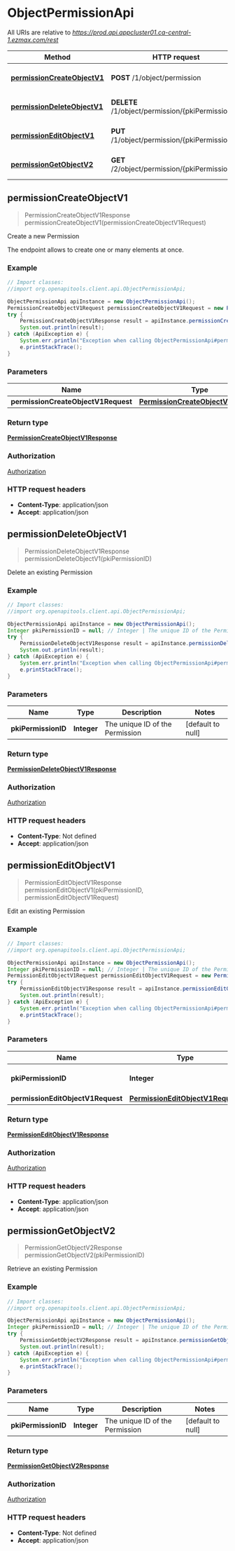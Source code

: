 # ObjectPermissionApi

All URIs are relative to *https://prod.api.appcluster01.ca-central-1.ezmax.com/rest*

Method | HTTP request | Description
------------- | ------------- | -------------
[**permissionCreateObjectV1**](ObjectPermissionApi.md#permissionCreateObjectV1) | **POST** /1/object/permission | Create a new Permission
[**permissionDeleteObjectV1**](ObjectPermissionApi.md#permissionDeleteObjectV1) | **DELETE** /1/object/permission/{pkiPermissionID} | Delete an existing Permission
[**permissionEditObjectV1**](ObjectPermissionApi.md#permissionEditObjectV1) | **PUT** /1/object/permission/{pkiPermissionID} | Edit an existing Permission
[**permissionGetObjectV2**](ObjectPermissionApi.md#permissionGetObjectV2) | **GET** /2/object/permission/{pkiPermissionID} | Retrieve an existing Permission



## permissionCreateObjectV1

> PermissionCreateObjectV1Response permissionCreateObjectV1(permissionCreateObjectV1Request)

Create a new Permission

The endpoint allows to create one or many elements at once.

### Example

```java
// Import classes:
//import org.openapitools.client.api.ObjectPermissionApi;

ObjectPermissionApi apiInstance = new ObjectPermissionApi();
PermissionCreateObjectV1Request permissionCreateObjectV1Request = new PermissionCreateObjectV1Request(); // PermissionCreateObjectV1Request | 
try {
    PermissionCreateObjectV1Response result = apiInstance.permissionCreateObjectV1(permissionCreateObjectV1Request);
    System.out.println(result);
} catch (ApiException e) {
    System.err.println("Exception when calling ObjectPermissionApi#permissionCreateObjectV1");
    e.printStackTrace();
}
```

### Parameters


Name | Type | Description  | Notes
------------- | ------------- | ------------- | -------------
 **permissionCreateObjectV1Request** | [**PermissionCreateObjectV1Request**](PermissionCreateObjectV1Request.md)|  |

### Return type

[**PermissionCreateObjectV1Response**](PermissionCreateObjectV1Response.md)

### Authorization

[Authorization](../README.md#Authorization)

### HTTP request headers

- **Content-Type**: application/json
- **Accept**: application/json


## permissionDeleteObjectV1

> PermissionDeleteObjectV1Response permissionDeleteObjectV1(pkiPermissionID)

Delete an existing Permission



### Example

```java
// Import classes:
//import org.openapitools.client.api.ObjectPermissionApi;

ObjectPermissionApi apiInstance = new ObjectPermissionApi();
Integer pkiPermissionID = null; // Integer | The unique ID of the Permission
try {
    PermissionDeleteObjectV1Response result = apiInstance.permissionDeleteObjectV1(pkiPermissionID);
    System.out.println(result);
} catch (ApiException e) {
    System.err.println("Exception when calling ObjectPermissionApi#permissionDeleteObjectV1");
    e.printStackTrace();
}
```

### Parameters


Name | Type | Description  | Notes
------------- | ------------- | ------------- | -------------
 **pkiPermissionID** | **Integer**| The unique ID of the Permission | [default to null]

### Return type

[**PermissionDeleteObjectV1Response**](PermissionDeleteObjectV1Response.md)

### Authorization

[Authorization](../README.md#Authorization)

### HTTP request headers

- **Content-Type**: Not defined
- **Accept**: application/json


## permissionEditObjectV1

> PermissionEditObjectV1Response permissionEditObjectV1(pkiPermissionID, permissionEditObjectV1Request)

Edit an existing Permission



### Example

```java
// Import classes:
//import org.openapitools.client.api.ObjectPermissionApi;

ObjectPermissionApi apiInstance = new ObjectPermissionApi();
Integer pkiPermissionID = null; // Integer | The unique ID of the Permission
PermissionEditObjectV1Request permissionEditObjectV1Request = new PermissionEditObjectV1Request(); // PermissionEditObjectV1Request | 
try {
    PermissionEditObjectV1Response result = apiInstance.permissionEditObjectV1(pkiPermissionID, permissionEditObjectV1Request);
    System.out.println(result);
} catch (ApiException e) {
    System.err.println("Exception when calling ObjectPermissionApi#permissionEditObjectV1");
    e.printStackTrace();
}
```

### Parameters


Name | Type | Description  | Notes
------------- | ------------- | ------------- | -------------
 **pkiPermissionID** | **Integer**| The unique ID of the Permission | [default to null]
 **permissionEditObjectV1Request** | [**PermissionEditObjectV1Request**](PermissionEditObjectV1Request.md)|  |

### Return type

[**PermissionEditObjectV1Response**](PermissionEditObjectV1Response.md)

### Authorization

[Authorization](../README.md#Authorization)

### HTTP request headers

- **Content-Type**: application/json
- **Accept**: application/json


## permissionGetObjectV2

> PermissionGetObjectV2Response permissionGetObjectV2(pkiPermissionID)

Retrieve an existing Permission



### Example

```java
// Import classes:
//import org.openapitools.client.api.ObjectPermissionApi;

ObjectPermissionApi apiInstance = new ObjectPermissionApi();
Integer pkiPermissionID = null; // Integer | The unique ID of the Permission
try {
    PermissionGetObjectV2Response result = apiInstance.permissionGetObjectV2(pkiPermissionID);
    System.out.println(result);
} catch (ApiException e) {
    System.err.println("Exception when calling ObjectPermissionApi#permissionGetObjectV2");
    e.printStackTrace();
}
```

### Parameters


Name | Type | Description  | Notes
------------- | ------------- | ------------- | -------------
 **pkiPermissionID** | **Integer**| The unique ID of the Permission | [default to null]

### Return type

[**PermissionGetObjectV2Response**](PermissionGetObjectV2Response.md)

### Authorization

[Authorization](../README.md#Authorization)

### HTTP request headers

- **Content-Type**: Not defined
- **Accept**: application/json

